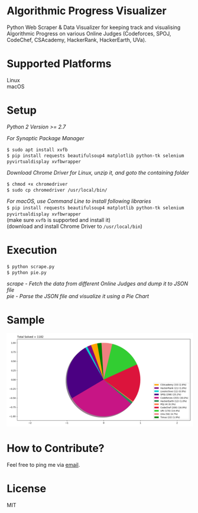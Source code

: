 # Algorithmic Progress Visualizer
Python Web Scraper &amp; Data Visualizer for keeping track and visualising Algorithmic Progress on various Online Judges (Codeforces, SPOJ, CodeChef, CSAcademy, HackerRank, HackerEarth, UVa).  

# Supported Platforms
Linux   
macOS   
       
# Setup
*Python 2 Version >= 2.7*   
     
*For Synaptic Package Manager*   
```
$ sudo apt install xvfb    
$ pip install requests beautifulsoup4 matplotlib python-tk selenium pyvirtualdisplay xvfbwrapper    
```

*Download Chrome Driver for Linux, unzip it, and goto the containing folder*    
```
$ chmod +x chromedriver   
$ sudo cp chromedriver /usr/local/bin/   
```

*For macOS, use Command Line to install following libraries*     
`$ pip install requests beautifulsoup4 matplotlib python-tk selenium pyvirtualdisplay xvfbwrapper`      
(make sure `xvfb` is supported and install it)   
(download and install Chrome Driver to `/usr/local/bin`)    

# Execution
```
$ python scrape.py         
$ python pie.py   
```
*scrape - Fetch the data from different Online Judges and dump it to JSON file*    
*pie - Parse the JSON file and visualize it using a Pie Chart*    
       
# Sample
![alt text](https://github.com/sidhantnagpal/algorithmic-progress-visualizer/blob/master/sample/sample.png "Sample")

# How to Contribute?
Feel free to ping me via [email](mailto:sidhantnagpal97@gmail.com).    
    
# License
MIT
